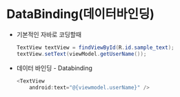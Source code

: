 DataBinding(데이터바인딩)
===
* 기본적인 자바로 코딩할때
  ```java
  TextView textView = findViewById(R.id.sample_text);
  textView.setText(viewModel.getUserName());
* 데이터 바인딩 - Databinding 
  ```java
  <TextView 
      android:text="@{viewmodel.userName}" />
